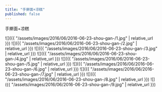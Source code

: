 ```yaml
---
title: "手擀面+凉糕"
published: false
---
```

手擀面+凉糕



![]({{ "/assets/images/2016/06/2016-06-23-shou-gan-/1.jpg" | relative_url }})
![]({{ "/assets/images/2016/06/2016-06-23-shou-gan-/2.jpg" | relative_url }})
![]({{ "/assets/images/2016/06/2016-06-23-shou-gan-/3.jpg" | relative_url }})
![]({{ "/assets/images/2016/06/2016-06-23-shou-gan-/4.jpg" | relative_url }})
![]({{ "/assets/images/2016/06/2016-06-23-shou-gan-/5.jpg" | relative_url }})
![]({{ "/assets/images/2016/06/2016-06-23-shou-gan-/6.jpg" | relative_url }})
![]({{ "/assets/images/2016/06/2016-06-23-shou-gan-/7.jpg" | relative_url }})
![]({{ "/assets/images/2016/06/2016-06-23-shou-gan-/8.jpg" | relative_url }})
![]({{ "/assets/images/2016/06/2016-06-23-shou-gan-/9.jpg" | relative_url }})

